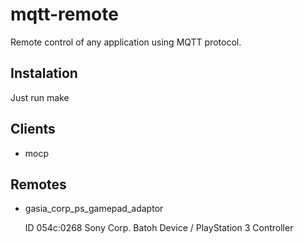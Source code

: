 mqtt-remote
===========

Remote control of any application using MQTT protocol.

Instalation
-----------

Just run
	make

Clients
-------

 * mocp

Remotes
-------

 * gasia_corp_ps_gamepad_adaptor

	ID 054c:0268 Sony Corp. Batoh Device / PlayStation 3 Controller
